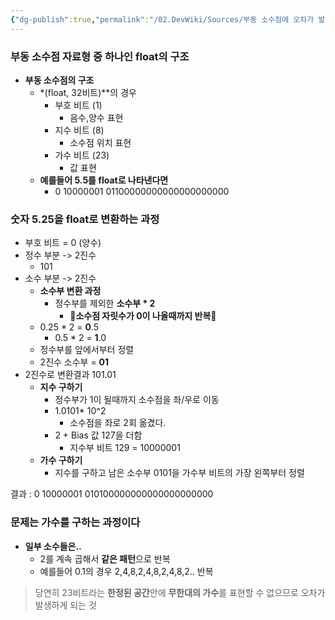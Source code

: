 ```yaml
---
{"dg-publish":true,"permalink":"/02.DevWiki/Sources/부동 소수점에 오차가 발생하는 이유/","noteIcon":"","updated":"2025-08-05T11:34:31.000+09:00"}
---
```


### 부동 소수점 자료형 중 하나인 float의 구조

- **부동 소수점의 구조**
    - *(float, 32비트)**의 경우
        - 부호 비트 (1)
            - 음수,양수 표현
        - 지수 비트 (8)
            - 소수점 위치 표현
        - 가수 비트 (23)
            - 값 표현
    - **예를들어 5.5를 float로 나타낸다면**
        - 0 10000001 01100000000000000000000

### 숫자 5.25을 float로 변환하는 과정

- 부호 비트 = 0 (양수)
- 정수 부분 -> 2진수
    - 101
- 소수 부분 -> 2진수
    - **소수부 변환 과정**
        - 정수부를 제외한 **소수부 * 2**
            - **🤔소수점 자릿수가 0이 나올때까지 반복🤔**
    - 0.25 * 2 = **0**.5
        - 0.5 * 2 = **1**.0
    - 정수부를 앞에서부터 정렬
    - 2진수 소수부 = **01**
- 2진수로 변환결과 101.01
    - **지수 구하기**
        - 정수부가 1이 될때까지 소수점을 좌/우로 이동
        - 1.0101* 10^2
            - 소수점을 좌로 2회 옮겼다.
        - 2 + Bias 값 127을 더함
            - 지수부 비트 129 = 10000001
    - **가수 구하기**
        - 지수를 구하고 남은 소수부 0101을 가수부 비트의 가장 왼쪽부터 정렬

결과 : 0 10000001 010100000000000000000000

### 문제는 가수를 구하는 과정이다

- **일부 소수들은..**
    - 2를 계속 곱해서 **같은 패턴**으로 반복
    - 예를들어 0.1의 경우 2,4,8,2,4,8,2,4,8,2.. 반복

> 당연히 23비트라는 **한정된 공간**안에 **무한대의 가수**를 표현할 수 없으므로 오차가 발생하게 되는 것